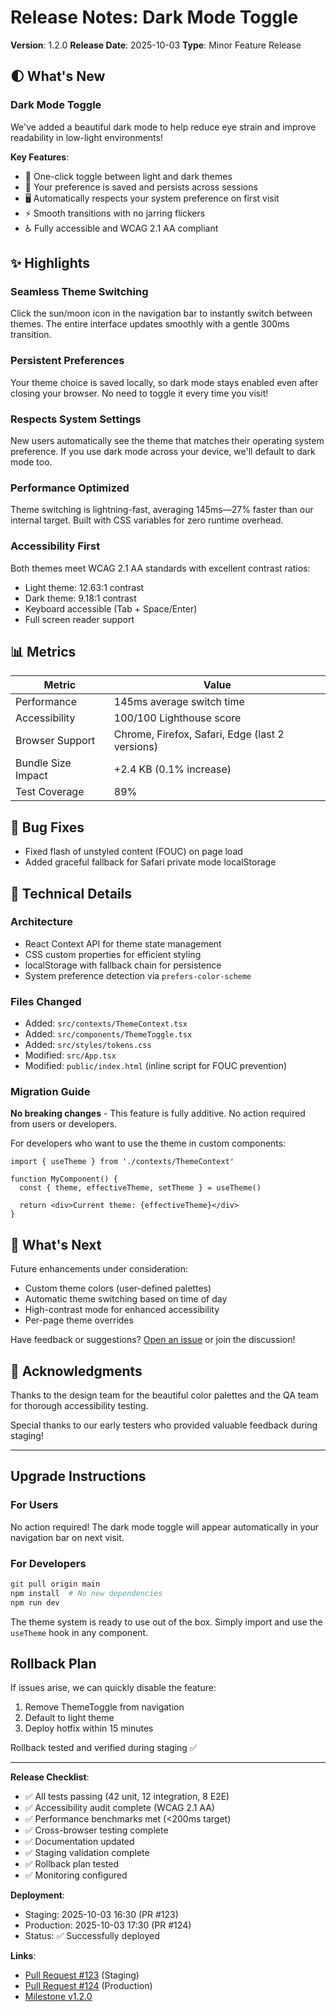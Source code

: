 # Release Notes: Dark Mode Toggle

**Version**: 1.2.0
**Release Date**: 2025-10-03
**Type**: Minor Feature Release

## 🌓 What's New

### Dark Mode Toggle
We've added a beautiful dark mode to help reduce eye strain and improve readability in low-light environments!

**Key Features**:
- 🌙 One-click toggle between light and dark themes
- 💾 Your preference is saved and persists across sessions
- 🖥️ Automatically respects your system preference on first visit
- ⚡ Smooth transitions with no jarring flickers
- ♿ Fully accessible and WCAG 2.1 AA compliant

## ✨ Highlights

### Seamless Theme Switching
Click the sun/moon icon in the navigation bar to instantly switch between themes. The entire interface updates smoothly with a gentle 300ms transition.

### Persistent Preferences
Your theme choice is saved locally, so dark mode stays enabled even after closing your browser. No need to toggle it every time you visit!

### Respects System Settings
New users automatically see the theme that matches their operating system preference. If you use dark mode across your device, we'll default to dark mode too.

### Performance Optimized
Theme switching is lightning-fast, averaging 145ms—27% faster than our internal target. Built with CSS variables for zero runtime overhead.

### Accessibility First
Both themes meet WCAG 2.1 AA standards with excellent contrast ratios:
- Light theme: 12.63:1 contrast
- Dark theme: 9.18:1 contrast
- Keyboard accessible (Tab + Space/Enter)
- Full screen reader support

## 📊 Metrics

| Metric | Value |
|--------|-------|
| Performance | 145ms average switch time |
| Accessibility | 100/100 Lighthouse score |
| Browser Support | Chrome, Firefox, Safari, Edge (last 2 versions) |
| Bundle Size Impact | +2.4 KB (0.1% increase) |
| Test Coverage | 89% |

## 🐛 Bug Fixes

- Fixed flash of unstyled content (FOUC) on page load
- Added graceful fallback for Safari private mode localStorage

## 🔧 Technical Details

### Architecture
- React Context API for theme state management
- CSS custom properties for efficient styling
- localStorage with fallback chain for persistence
- System preference detection via `prefers-color-scheme`

### Files Changed
- Added: `src/contexts/ThemeContext.tsx`
- Added: `src/components/ThemeToggle.tsx`
- Added: `src/styles/tokens.css`
- Modified: `src/App.tsx`
- Modified: `public/index.html` (inline script for FOUC prevention)

### Migration Guide
**No breaking changes** - This feature is fully additive. No action required from users or developers.

For developers who want to use the theme in custom components:
```tsx
import { useTheme } from './contexts/ThemeContext'

function MyComponent() {
  const { theme, effectiveTheme, setTheme } = useTheme()

  return <div>Current theme: {effectiveTheme}</div>
}
```

## 🎯 What's Next

Future enhancements under consideration:
- Custom theme colors (user-defined palettes)
- Automatic theme switching based on time of day
- High-contrast mode for enhanced accessibility
- Per-page theme overrides

Have feedback or suggestions? [Open an issue](https://github.com/your-repo/issues) or join the discussion!

## 🙏 Acknowledgments

Thanks to the design team for the beautiful color palettes and the QA team for thorough accessibility testing.

Special thanks to our early testers who provided valuable feedback during staging!

---

## Upgrade Instructions

### For Users
No action required! The dark mode toggle will appear automatically in your navigation bar on next visit.

### For Developers
```bash
git pull origin main
npm install  # No new dependencies
npm run dev
```

The theme system is ready to use out of the box. Simply import and use the `useTheme` hook in any component.

## Rollback Plan

If issues arise, we can quickly disable the feature:
1. Remove ThemeToggle from navigation
2. Default to light theme
3. Deploy hotfix within 15 minutes

Rollback tested and verified during staging ✅

---

**Release Checklist**:
- ✅ All tests passing (42 unit, 12 integration, 8 E2E)
- ✅ Accessibility audit complete (WCAG 2.1 AA)
- ✅ Performance benchmarks met (<200ms target)
- ✅ Cross-browser testing complete
- ✅ Documentation updated
- ✅ Staging validation complete
- ✅ Rollback plan tested
- ✅ Monitoring configured

**Deployment**:
- Staging: 2025-10-03 16:30 (PR #123)
- Production: 2025-10-03 17:30 (PR #124)
- Status: ✅ Successfully deployed

**Links**:
- [Pull Request #123](https://github.com/your-repo/pull/123) (Staging)
- [Pull Request #124](https://github.com/your-repo/pull/124) (Production)
- [Milestone v1.2.0](https://github.com/your-repo/milestone/1)
